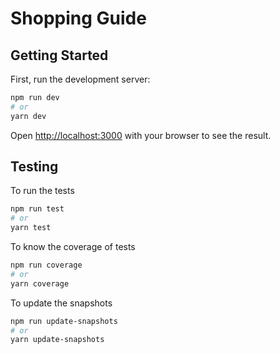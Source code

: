 # Shopping Guide

## Getting Started

First, run the development server:

```bash
npm run dev
# or
yarn dev
```

Open [http://localhost:3000](http://localhost:3000) with your browser to see the result.

## Testing

To run the tests

```bash
npm run test
# or
yarn test
```

To know the coverage of tests

```bash
npm run coverage
# or
yarn coverage
```

To update the snapshots

```bash
npm run update-snapshots
# or
yarn update-snapshots
```
